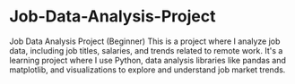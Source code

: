 # Job-Data-Analysis-Project
Job Data Analysis Project (Beginner)  This is a project where I analyze job data, including job titles, salaries, and trends related to remote work. It's a learning project where I use Python, data analysis libraries like pandas and matplotlib, and visualizations to explore and understand job market trends.  
